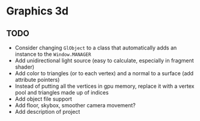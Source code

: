 # Graphics 3d

## TODO

* Consider changing `GlObject` to a class that automatically adds an instance to the `Window.MANAGER`
* Add unidirectional light source (easy to calculate, especially in fragment shader)
* Add color to triangles (or to each vertex) and a normal to a surface (add attribute pointers)
* Instead of putting all the vertices in gpu memory, replace it with a vertex pool and triangles made up of indices
* Add object file support
* Add floor, skybox, smoother camera movement?
* Add description of project
